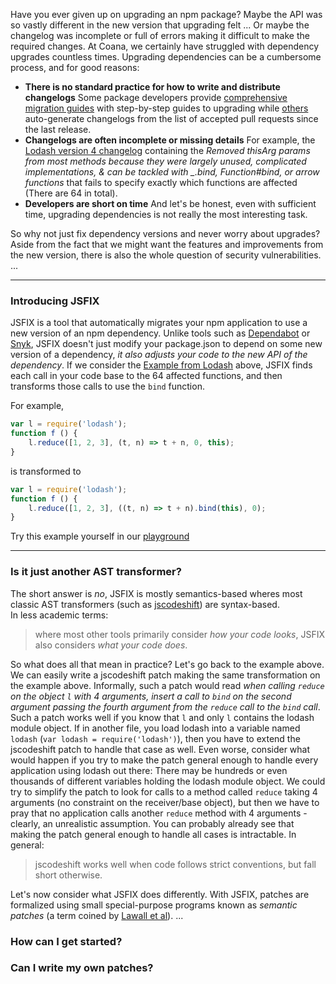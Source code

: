 Have you ever given up on upgrading an npm package?
Maybe the API was so vastly different in the new version that upgrading felt ...
Or maybe the changelog was incomplete or full of errors making it difficult to make the required changes.
At Coana, we certainly have struggled with dependency upgrades countless times.
Upgrading dependencies can be a cumbersome process, and for good reasons:

- **There is no standard practice for how to write and distribute changelogs**
Some package developers provide [comprehensive migration guides](https://v6.rxjs.dev/guide/v6/migration) with step-by-step guides to upgrading while [others](https://github.com/graphql/graphql-js/blob/main/resources/gen-changelog.js) auto-generate changelogs from the list of accepted pull requests since the last release.
- **Changelogs are often incomplete or missing details**
<a name="lodash-example"></a>
For example, the [Lodash version 4 changelog](https://github.com/lodash/lodash/wiki/Changelog#v400) containing the *Removed thisArg params from most methods because they were largely unused, complicated implementations, & can be tackled with _.bind, Function#bind, or arrow functions* that fails to specify exactly which functions are affected (There are 64 in total). 
- **Developers are short on time**
And let's be honest, even with sufficient time, upgrading dependencies is not really the most interesting task.  

So why not just fix dependency versions and never worry about upgrades?
Aside from the fact that we might want the features and improvements from the new version, there is also the whole question of security vulnerabilities.
...

***

### Introducing JSFIX
JSFIX is a tool that automatically migrates your npm application to use a new version of an npm dependency.
Unlike tools such as [Dependabot](https://github.com/dependabot) or [Snyk](https://snyk.io/), JSFIX doesn't just modify your package.json to depend on some new version of a dependency, *it also adjusts your code to the new API of the dependency*.
If we consider the [Example from Lodash](#lodash-example) above, JSFIX finds each call in your code base to the 64 affected functions, and then transforms those calls to use the `bind` function.

For example,

```javascript
var l = require('lodash');
function f () {
    l.reduce([1, 2, 3], (t, n) => t + n, 0, this);
}
```
is transformed to

```javascript
var l = require('lodash');
function f () {
    l.reduce([1, 2, 3], ((t, n) => t + n).bind(this), 0);
}

```

Try this example yourself in our [playground](https://jsfix.live/playground)

***

### Is it just another AST transformer?
The short answer is *no*, JSFIX is mostly semantics-based wheres most classic AST transformers (such as [jscodeshift](https://github.com/facebook/jscodeshift)) are syntax-based.  
In less academic terms:

> where most other tools primarily consider *how your code looks*, JSFIX also considers *what your code does*. 

So what does all that mean in practice? Let's go back to the example above.
We can easily write a jscodeshift patch making the same transformation on the example above.
Informally, such a patch would read *when calling `reduce` on the object `l` with 4 arguments, insert a call to `bind` on the second argument passing the fourth argument from the `reduce` call to the `bind` call*.
Such a patch works well if you know that `l` and only `l` contains the lodash module object. 
If in another file, you load lodash into a variable named `lodash` (`var lodash = require('lodash')`), then you have to extend the jscodeshift patch to handle that case as well.
Even worse, consider what would happen if you try to make the patch general enough to handle every application using lodash out there: There may be hundreds or even thousands of different variables holding the lodash module object. 
We could try to simplify the patch to look for calls to a method called `reduce` taking 4 arguments (no constraint on the receiver/base object), but then we have to pray that no application calls another `reduce` method with 4 arguments - clearly, an unrealistic assumption.
You can probably already see that making the patch general enough to handle all cases is intractable.
In general: 

> jscodeshift works well when code follows strict conventions, but fall short otherwise.

Let's now consider what JSFIX does differently. 
With JSFIX, patches are formalized using small special-purpose programs known as *semantic patches* (a term coined by [Lawall et al](https://dl.acm.org/doi/10.1145/1218063.1217942)).
...

### How can I get started?

### Can I write my own patches?
